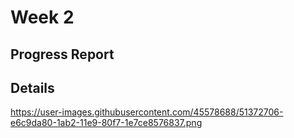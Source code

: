 # Week 2
## Progress Report
## Details

https://user-images.githubusercontent.com/45578688/51372706-e6c9da80-1ab2-11e9-80f7-1e7ce8576837.png

